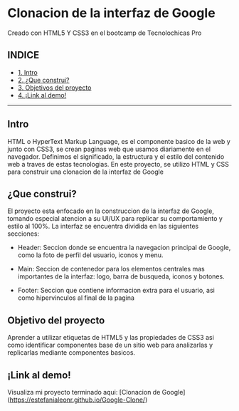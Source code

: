 # Clonacion de la interfaz de Google
Creado con HTML5 Y CSS3 en el bootcamp de Tecnolochicas Pro

## INDICE
* [1. Intro](https://www.google.com/search?client=firefox-b-d&q=https%3A%2F%2Fgithub.com%2FEstefaniaLeonR%2FGoogle-Clone%2Fedit%2Fmain%2FREADME.md%23intro)
* [2. ¿Que construi?](https://www.google.com/search?client=firefox-b-d&q=https%3A%2F%2Fgithub.com%2FEstefaniaLeonR%2FGoogle-Clone%2Fedit%2Fmain%2FREADME.md%23que-construi)
* [3. Objetivos del proyecto](https://www.google.com/search?client=firefox-b-d&q=https%3A%2F%2Fgithub.com%2FEstefaniaLeonR%2FGoogle-Clone%2Fedit%2Fmain%2FREADME.md%23objetivo-del-proyecto)
* [4. ¡Link al demo!](https://www.google.com/search?client=firefox-b-d&q=https%3A%2F%2Fgithub.com%2FEstefaniaLeonR%2FGoogle-Clone%2Fedit%2Fmain%2FREADME.md%23link-al-demo)

***

## Intro
HTML o HyperText Markup Language, es el componente basico de la web y junto con CSS3, se crean paginas web que usamos diariamente en el navegador. Definimos el significado, la estructura y el estilo del contenido web a traves de estas tecnologias.
En este proyecto, se utilizo HTML y CSS para construir una clonacion de la interfaz de Google

## ¿Que construi?
El proyecto esta enfocado en la construccion de la interfaz de Google, tomando especial atencion a su UI/UX para replicar su comportamiento y estilo al 100%. La interfaz se encuentra dividida en las siguientes secciones: 

* Header: Seccion donde se encuentra la navegacion principal de Google, como la foto de perfil del usuario, iconos y menu.

* Main: Seccion de contenedor para los elementos centrales mas importantes de la interfaz: logo, barra de busqueda, iconos y botones.

*  Footer: Seccion que contiene informacion extra para el usuario, asi como hipervinculos al final de la pagina

## Objetivo del proyecto
Aprender a utilizar etiquetas de HTML5 y las propiedades de CSS3 asi como identificar componentes base de un sitio web para analizarlas y replicarlas mediante componentes basicos.

## ¡Link al demo! 
Visualiza mi proyecto terminado aqui: [Clonacion de Google] (https://estefanialeonr.github.io/Google-Clone/)

